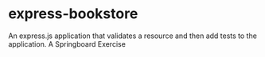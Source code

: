 # express-bookstore
An express.js application that validates a resource and then add tests to the application. A Springboard Exercise
